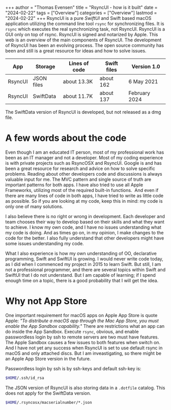 +++
author = "Thomas Evensen"
title = "RsyncUI - how is it built"
date = "2024-02-22"
tags = ["Overview"]
categories = ["Overview"]
lastmod = "2024-02-22"
+++
RsyncUI is a pure *SwiftUI*  and Swift based macOS application utilizing the command line tool `rsync` for synchronizing files. It is `rsync` which executes the real synchronizing task, not RsyncUI. RsyncUI is a GUI only on top of rsync. RsyncUI is signed and notarized by Apple.   This web is an overview of the main components of RsyncUI. The development of RsyncUI has been an evolving process. The open source community has been and still is a great resource for ideas and how to solve issues.

| App      | Storage  | Lines of code | Swift files | Version 1.0 |
| ----------- | ----------- |   ----------- | -------- | -------- |
| RsyncUI  | JSON files |  about 13.3K     | about 162       | 6 May 2021 |
| RsyncUI  | SwiftData |  about 11.7K     | about 137       | February 2024 |

The SwiftData version of RsyncUI is developed, but not released as a dmg file. 

# A few words about the code

Even though I am an educated IT person, most of my professional work has been as an IT manager and not a developer. Most of my coding experience is with private projects such as RsyncOSX and RsyncUI. Google is and has been a great resource for research and advice on how to solve specific problems. Reading about other developers code and discussions is always valuable input for me. The MVC pattern and single source of truth are important patterns for both apps. I have also tried to use all Apple Frameworks, utilizing most of the required built-in functions.  And even if there are many lines of code in both apps, I have tried to write as little code as possible. So if you are looking at my code, keep this in mind: my code is only one of many solutions.

I also believe there is no right or wrong in development. Each developer and team chooses their way to develop based on their skills and what they want to achieve. I know my own code, and I have no issues understanding what my code is doing. And as times go on, in my opinion, I make changes to the code for the better. I also fully understand that other developers might have some issues understanding my code. 

What I also experience is how my own understanding of OO, declarative programming, Swift and SwiftUI is growing. I would never write code today, as I did when I commenced my project in 2015 to learn Swift. But still, I am not a professional programmer, and there are several topics within Swift and SwiftUI that I do not understand. But I am capable of learning; if I spend enough time on a topic, there is a good probability that I will get the idea.

# Why not App Store

One important requirement for macOS apps on Apple App Store is quote Apple: *"To distribute a macOS app through the Mac App Store, you must enable the App Sandbox capability."* There are restrictions what an app can do inside the App Sandbox. Execute `rsync`, obvious, and enable passwordless login by ssh to remote servers are two must have features. The Apple Sandbox causes a few issues to both features when switch on. And I have not yet any success when RsyncUI is set to use default rsync in macOS and only attached discs. But I am inveastigating, so there might be an Apple App Store version in the future.

Passwordless login by ssh is by ssh-keys and default ssh-key is:

```bash
$HOME/.ssh/id_rsa
```
The JSON version of RsyncUI is also storing data in a `.dotfile` catalog. This does not apply for the SwiftData version. 

```bash
$HOME/.rsyncosx/macserialnumber/*.json
```
